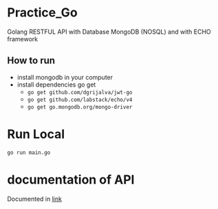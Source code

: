 # Practice_Go
Golang RESTFUL API with Database MongoDB (NOSQL)
and with ECHO framework

##  How to run
- install mongodb in your computer
- install dependencies go get
    - `go get github.com/dgrijalva/jwt-go `
	- `go get github.com/labstack/echo/v4 `
	- `go get go.mongodb.org/mongo-driver `

# Run Local
`go run main.go`

# documentation of API
Documented in [link](https://documenter.getpostman.com/view/14487202/Tzm6mFrr) 